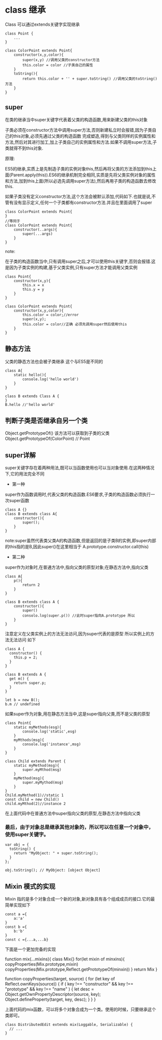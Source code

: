 # class 继承

Class 可以通过extends关键字实现继承

```
class Point {
    ...
}

class ColorPoint extends Point{
    constructor(x,y,color){
        super(x,y) //调用父类的constructor方法
        this.color = color //子类自己的属性
    }
    toString(){
        return this.color + '' + super.toString() //调用父类的toString()方法
    }
}
```

## super

在类的继承当中super关键字代表着父类的构造函数,用来新建父类的this对象

子类必须在constructor方法中调用super方法,否则新建私立时会报错,因为子类自己的this对象,必须先通过父类的构造函数
完成塑造,得到与父类同样的实例属性和方法,然后对其进行加工,加上子类自己的实例属性和方法.如果不调用super方法,子类就得不到this对象.

原理:

ES5的继承,实质上是先制造子类的实例对象this,然后再将父类的方法添加到this上面(Parent.apply(this)).ES6的继承机制完全相同,实质是先将父类实例对象的属性和方法,加到this上面(所以必选先调用super方法),然后再用子类的构造函数去修改this.

如果子类没有定义constructor方法,这个方法会被默认添加,代码如下.也就是说,不管有没有显示定义,任何一个子类都有constructor方法.并且在里面调用了super

```
class ColorPoint extends Point{
}
//等同于
class ColorPoint extends Point{
    constructor(..args){
        super(...args)
    }
}
```
note:

在子类的构造函数当中,只有调用super之后,才可以使用this关键字,否则会报错.这是因为子类实例的构建,基于父类实例,只有super方法才能调用父类实例

```
class Point{
    constructor(x,y){
        this.x = x
        this.y = y
    }
}

class ColorPoint extends Point{
    constructor(x,y,color){
        this.color = color;//error
        super(x,y);
        this.color = color//正确 必须先调用super然后使用this
    }
}
```

## 静态方法

父类的静态方法也会被子类继承 这个与ES5是不同的
```
class A{
    static hello(){
        console.log('hello world')
    }
}

class B extends Class A {
}
B.hello //'hello world'
```

## 判断子类是否继承自另一个类
Object.getPrototypeOf() 该方法可以获取到子类的父类
Object.getPrototypeOf(ColorPoint) // Point

## super详解

super关键字存在着两种用法,既可以当函数使用也可以当对象使用.在这两种情况下,它的用法完全不同

- 第一种

super作为函数调用时,代表父类的构造函数.ES6要求,子类的构造函数必须执行一次super函数

```
class A {}
class B extends class A{
    constructor(){
        super();
    }
}
```

note:super虽然代表类父类A的构造函数,但是返回的是子类B的实例,即super内部的this指的是B,因此super()在这里相当于
A.prototype.constructor.call(this)

- 第二种

super作为对象时,在普通方法中,指向父类的原型对象;在静态方法中,指向父类
```
class A{
    p(){
        return 2
    }
}

class B extends class A {
    constructor(){
        super()
        consolo.log(super.p()) //此时super指向A.prototype 所以
    }
}
```

注意定义在父类实例上的方法无法访问,因为super代表的是原型 所以实例上的方法无法访问 如下

```
class A {
  constructor() {
    this.p = 2;
  }
}

class B extends A {
  get m() {
    return super.p;
  }
}

let b = new B();
b.m // undefined
```

如果super作为对象,用在静态方法当中,这是super指向父类,而不是父类的原型
``` 
class Point{
    static myMethods(esg){
        console.log('static',esg)
    }
    myMthods(msg){
        console.log('instance',msg)
    }
}

class Child extends Parent {
    static myMethod(msg){
        super.myMthod(msg)
    }
    myMethod(msg){
        super.myMythod(msg)
    }
}
Child.myMethod(1)//static 1
const child = new Child()
child.myMthod(2)//instance 2
```

在上面代码中在普通方法中super指向父类的原型,在静态方法中指向父类

### 最后，由于对象总是继承其他对象的，所以可以在任意一个对象中，使用super关键字。
```
var obj = {
  toString() {
    return "MyObject: " + super.toString();
  }
};

obj.toString(); // MyObject: [object Object]
```

## Mixin 模式的实现

Mixin 指的是多个对象合成一个新的对象,新对象具有各个组成成员的接口.它的最简单实现如下
```
const a ={
    a:'a'
}
const b ={
    b:'b'
}
const c ={...a,...b}
```

下面是一个更加完备的实现

function mix(...mixins){
    class Mix{}
    for(let mixin of minxins){
        copyProperties(Mix.prototype,mixin)
        copyProperties(Mix.prototype,Reflect.getPrototypeOf(minxin))
    }
    return Mix
}

function copyProperties(target, source) {
  for (let key of Reflect.ownKeys(source)) {
    if ( key !== "constructor"
      && key !== "prototype"
      && key !== "name"
    ) {
      let desc = Object.getOwnPropertyDescriptor(source, key);
      Object.defineProperty(target, key, desc);
    }
  }
}

上面代码的mix函数，可以将多个对象合成为一个类。使用的时候，只要继承这个类即可。
```
class DistributedEdit extends mix(Loggable, Serializable) {
  // ...
}
```